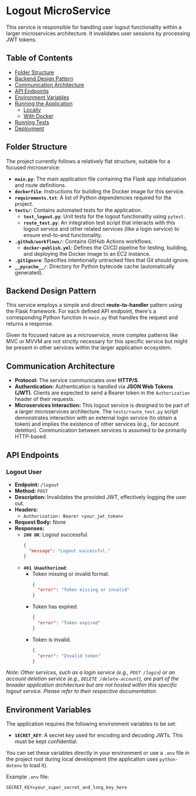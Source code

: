 # Logout MicroService

This service is responsible for handling user logout functionality within a larger microservices architecture. It invalidates user sessions by processing JWT tokens.

## Table of Contents

- [Folder Structure](#folder-structure)
- [Backend Design Pattern](#backend-design-pattern)
- [Communication Architecture](#communication-architecture)
- [API Endpoints](#api-endpoints)
- [Environment Variables](#environment-variables)
- [Running the Application](#running-the-application)
  - [Locally](#locally)
  - [With Docker](#with-docker)
- [Running Tests](#running-tests)
- [Deployment](#deployment)

## Folder Structure

The project currently follows a relatively flat structure, suitable for a focused microservice:

-   **`main.py`**: The main application file containing the Flask app initialization and route definitions.
-   **`dockerfile`**: Instructions for building the Docker image for this service.
-   **`requirements.txt`**: A list of Python dependencies required for the project.
-   **`tests/`**: Contains automated tests for the application.
    -   **`test_logout.py`**: Unit tests for the logout functionality using `pytest`.
    -   **`route_test.py`**: An integration test script that interacts with this logout service and other related services (like a login service) to ensure end-to-end functionality.
-   **`.github/workflows/`**: Contains GitHub Actions workflows.
    -   **`docker-publish.yml`**: Defines the CI/CD pipeline for testing, building, and deploying the Docker image to an EC2 instance.
-   **`.gitignore`**: Specifies intentionally untracked files that Git should ignore.
-   **`__pycache__/`**: Directory for Python bytecode cache (automatically generated).

## Backend Design Pattern

This service employs a simple and direct **route-to-handler** pattern using the Flask framework. For each defined API endpoint, there's a corresponding Python function in `main.py` that handles the request and returns a response.

Given its focused nature as a microservice, more complex patterns like MVC or MVVM are not strictly necessary for this specific service but might be present in other services within the larger application ecosystem.

## Communication Architecture

-   **Protocol:** The service communicates over **HTTP/S**.
-   **Authentication:** Authentication is handled via **JSON Web Tokens (JWT)**. Clients are expected to send a Bearer token in the `Authorization` header of their requests.
-   **Microservices Interaction:** This logout service is designed to be part of a larger microservices architecture. The `tests/route_test.py` script demonstrates interaction with an external login service (to obtain a token) and implies the existence of other services (e.g., for account deletion). Communication between services is assumed to be primarily HTTP-based.

## API Endpoints

### Logout User

-   **Endpoint:** `/logout`
-   **Method:** `POST`
-   **Description:** Invalidates the provided JWT, effectively logging the user out.
-   **Headers:**
    -   `Authorization: Bearer <your_jwt_token>`
-   **Request Body:** None
-   **Responses:**
    -   **`200 OK`**: Logout successful.
        ```json
        {
          "message": "Logout successful."
        }
        ```
    -   **`401 Unauthorized`**:
        -   Token missing or invalid format.
            ```json
            {
              "error": "Token missing or invalid"
            }
            ```
        -   Token has expired.
            ```json
            {
              "error": "Token expired"
            }
            ```
        -   Token is invalid.
            ```json
            {
              "error": "Invalid token"
            }
            ```

*Note: Other services, such as a login service (e.g., `POST /login`) or an account deletion service (e.g., `DELETE /delete-account`), are part of the broader application architecture but are not hosted within this specific logout service. Please refer to their respective documentation.*

## Environment Variables

The application requires the following environment variables to be set:

-   **`SECRET_KEY`**: A secret key used for encoding and decoding JWTs. This must be kept confidential.

You can set these variables directly in your environment or use a `.env` file in the project root during local development (the application uses `python-dotenv` to load it).

Example `.env` file:
```
SECRET_KEY=your_super_secret_and_long_key_here
```
